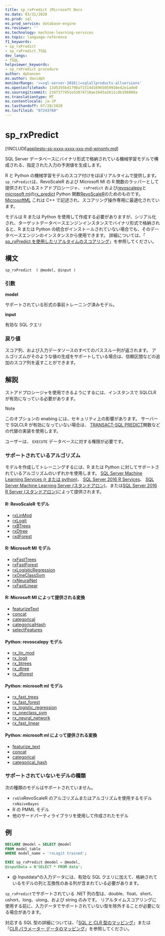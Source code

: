 ```yaml
---
title: sp_rxPredict |Microsoft Docs
ms.date: 03/31/2020
ms.prod: sql
ms.prod_service: database-engine
ms.reviewer: ''
ms.technology: machine-learning-services
ms.topic: language-reference
f1_keywords:
- sp_rxPredict
- sp_rxPredict_TSQL
dev_langs:
- TSQL
helpviewer_keywords:
- sp_rxPredict procedure
author: dphansen
ms.author: davidph
monikerRange: '>=sql-server-2016||=sqlallproducts-allversions'
ms.openlocfilehash: 13d5355bd1798af1514d16965059916e42e1ade0
ms.sourcegitcommit: 216f377451e53874718ae1645a2611cdb198808a
ms.translationtype: MT
ms.contentlocale: ja-JP
ms.lasthandoff: 07/28/2020
ms.locfileid: "87243760"
---
```

# <a name="sp_rxpredict"></a>sp_rxPredict  
[!INCLUDE[appliesto-ss-xxxx-xxxx-xxx-md-winonly.md](../../includes/appliesto-ss-xxxx-xxxx-xxx-md-winonly.md)]

SQL Server データベースにバイナリ形式で格納されている機械学習モデルで構成される、指定された入力の予測値を生成します。

R と Python の機械学習モデルのスコア付けをほぼリアルタイムで提供します。 `sp_rxPredict`は、RevoScaleR および Microsoft Ml の R 関数のラッパーとして提供されているストアドプロシージャ、 `rxPredict` および[revoscalepy](https://docs.microsoft.com/machine-learning-server/python-reference/revoscalepy/revoscalepy-package)と[microsoft ml](https://docs.microsoft.com/machine-learning-server/python-reference/microsoftml/microsoftml-package)の[rx_predict](https://docs.microsoft.com/machine-learning-server/python-reference/revoscalepy/rx-predict) Python 関数[RevoScaleR](https://docs.microsoft.com/r-server/r-reference/revoscaler/revoscaler)のためのものです。 [MicrosoftML](https://docs.microsoft.com/r-server/r-reference/microsoftml/microsoftml-package) これは C++ で記述され、スコアリング操作専用に最適化されています。

モデルは R または Python を使用して作成する必要がありますが、シリアル化され、ターゲットデータベースエンジンインスタンスでバイナリ形式で格納されると、R または Python の統合がインストールされていない場合でも、そのデータベースエンジンのインスタンスから使用できます。 詳細については、「 [sp_rxPredict を使用したリアルタイムのスコアリング](https://docs.microsoft.com/sql/machine-learning/predictions/real-time-scoring)」を参照してください。

## <a name="syntax"></a>構文

```
sp_rxPredict  ( @model, @input )
```

### <a name="arguments"></a>引数

**model**

サポートされている形式の事前トレーニング済みモデル。 

**input**

有効な SQL クエリ

### <a name="return-values"></a>戻り値

スコア列、および入力データソースのすべてのパススルー列が返されます。
アルゴリズムがそのような値の生成をサポートしている場合は、信頼区間などの追加のスコア列を返すことができます。

## <a name="remarks"></a>解説

ストアドプロシージャを使用できるようにするには、インスタンスで SQLCLR が有効になっている必要があります。

> [!NOTE]
> このオプションの enabing には、セキュリティ上の影響があります。 サーバーで SQLCLR が有効になっていない場合は、 [TRANSACT-SQL PREDICT](https://docs.microsoft.com/sql/t-sql/queries/predict-transact-sql?view=sql-server-2017)関数などの代替の実装を使用します。

ユーザーは、 `EXECUTE` データベースに対する権限が必要です。

### <a name="supported-algorithms"></a>サポートされているアルゴリズム

モデルを作成してトレーニングするには、R または Python に対してサポートされているアルゴリズムのいずれかを使用します。 [SQL Server Machine Learning Services (r または python)](https://docs.microsoft.com/sql/machine-learning/sql-server-machine-learning-services)、 [SQL Server 2016 R Services](https://docs.microsoft.com/sql/machine-learning/r/sql-server-r-services)、 [SQL Server Machine Learning Server (スタンドアロン)](https://docs.microsoft.com/sql/machine-learning/r/r-server-standalone)、または[SQL Server 2016 R Server (スタンドアロン)](https://docs.microsoft.com/sql/machine-learning/r/r-server-standalone?view=sql-server-2016)によって提供されます。

#### <a name="r-revoscaler-models"></a>R: RevoScaleR モデル

  + [rxLinMod](https://docs.microsoft.com/machine-learning-server/r-reference/revoscaler/rxlinmod)
  + [rxLogit](https://docs.microsoft.com/machine-learning-server/r-reference/revoscaler/rxlogit)
  + [rxBTrees](https://docs.microsoft.com/machine-learning-server/r-reference/revoscaler/rxbtrees)
  + [rxDtree](https://docs.microsoft.com/machine-learning-server/r-reference/revoscaler/rxdtree)
  + [rxdForest](https://docs.microsoft.com/machine-learning-server/r-reference/revoscaler/rxdforest)

#### <a name="r-microsoftml-models"></a>R: Microsoft Ml モデル

  + [rxFastTrees](https://docs.microsoft.com/machine-learning-server/r-reference/microsoftml/rxfasttrees)
  + [rxFastForest](https://docs.microsoft.com/machine-learning-server/r-reference/microsoftml/rxfastforest)
  + [rxLogisticRegression](https://docs.microsoft.com/machine-learning-server/r-reference/microsoftml/rxlogisticregression)
  + [rxOneClassSvm](https://docs.microsoft.com/machine-learning-server/r-reference/microsoftml/rxoneclasssvm)
  + [rxNeuralNet](https://docs.microsoft.com/machine-learning-server/r-reference/microsoftml/rxneuralnet)
  + [rxFastLinear](https://docs.microsoft.com/machine-learning-server/r-reference/microsoftml/rxfastlinear)

#### <a name="r-transformations-supplied-by-microsoftml"></a>R: Microsoft Ml によって提供される変換

  + [featurizeText](https://docs.microsoft.com/machine-learning-server/r-reference/microsoftml/rxfasttrees)
  + [concat](https://docs.microsoft.com/machine-learning-server/r-reference/microsoftml/concat)
  + [categorical](https://docs.microsoft.com/machine-learning-server/r-reference/microsoftml/categorical)
  + [categoricalHash](https://docs.microsoft.com/machine-learning-server/r-reference/microsoftml/categoricalHash)
  + [selectFeatures](https://docs.microsoft.com/machine-learning-server/r-reference/microsoftml/selectFeatures)

#### <a name="python-revoscalepy-models"></a>Python: revoscalepy モデル

  + [rx_lin_mod](https://docs.microsoft.com/machine-learning-server/python-reference/revoscalepy/rx-lin-mod)
  + [rx_logit](https://docs.microsoft.com/machine-learning-server/python-reference/revoscalepy/rx-logit)
  + [rx_btrees](https://docs.microsoft.com/machine-learning-server/python-reference/revoscalepy/rx-btrees)
  + [rx_dtree](https://docs.microsoft.com/machine-learning-server/python-reference/revoscalepy/rx-dtree)
  + [rx_dforest](https://docs.microsoft.com/machine-learning-server/python-reference/revoscalepy/rx-dforest)


#### <a name="python-microsoftml-models"></a>Python: microsoft ml モデル

  + [rx_fast_trees](https://docs.microsoft.com/machine-learning-server/python-reference/microsoftml/rx-fast-trees)
  + [rx_fast_forest](https://docs.microsoft.com/machine-learning-server/python-reference/microsoftml/rx-fast-forest)
  + [rx_logistic_regression](https://docs.microsoft.com/machine-learning-server/python-reference/microsoftml/rx-logistic-regression)
  + [rx_oneclass_svm](https://docs.microsoft.com/machine-learning-server/python-reference/microsoftml/rx-oneclass-svm)
  + [rx_neural_network](https://docs.microsoft.com/machine-learning-server/python-reference/microsoftml/rx-neural-network)
  + [rx_fast_linear](https://docs.microsoft.com/machine-learning-server/python-reference/microsoftml/rx-fast-linear)

#### <a name="python-transformations-supplied-by-microsoftml"></a>Python: microsoft ml によって提供される変換

  + [featurize_text](https://docs.microsoft.com/machine-learning-server/python-reference/microsoftml/rx-fast-trees)
  + [concat](https://docs.microsoft.com/machine-learning-server/python-reference/microsoftml/concat)
  + [categorical](https://docs.microsoft.com/machine-learning-server/python-reference/microsoftml/categorical)
  + [categorical_hash](https://docs.microsoft.com/machine-learning-server/python-reference/microsoftml/categorical-hash)
  
### <a name="unsupported-model-types"></a>サポートされていないモデルの種類

次の種類のモデルはサポートされていません。

+ `rxGlm`RevoScaleR のアルゴリズムまたはアルゴリズムを使用するモデル `rxNaiveBayes`
+ R の PMML モデル
+ 他のサードパーティライブラリを使用して作成されたモデル 

## <a name="examples"></a>例

```sql
DECLARE @model = SELECT @model 
FROM model_table 
WHERE model_name = 'rxLogit trained';

EXEC sp_rxPredict @model = @model,
@inputData = N'SELECT * FROM data';
```

* \@ Inputdata*の入力データには、有効な SQL クエリに加えて、格納されているモデルの列と互換性のある列が含まれている必要があります。

`sp_rxPredict`でサポートされている .NET 列の型は、double、float、short、ushort、long、ulong、および string のみです。 リアルタイムスコアリングに使用する前に、入力データでサポートされていない型を除外することが必要になる場合があります。 

  対応する SQL 型の詳細については、「[SQL と CLR 型のマッピング](/dotnet/framework/data/adonet/sql/linq/sql-clr-type-mapping)」または「[CLR パラメーター データのマッピング](../clr-integration-database-objects-types-net-framework/mapping-clr-parameter-data.md)」を参照してください。

